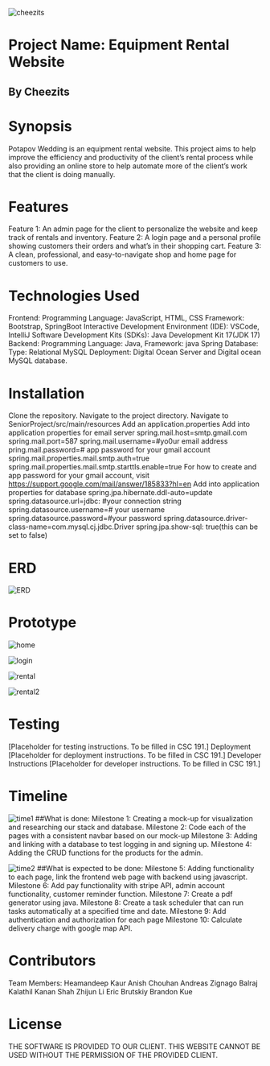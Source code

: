 ![cheezits](https://github.com/heamandeepkaur/SeniorProject/assets/114961336/055fb94f-e32e-4e8a-bcb1-d06dfa84b93c)
# Project Name: Equipment Rental Website
## By Cheezits


# Synopsis
Potapov Wedding is an equipment rental website. This project aims to help improve the efficiency and productivity of the client’s rental process while also providing an online store to help automate more of the client’s work that the client is doing manually.

# Features
Feature 1: An admin page for the client to personalize the website and keep track of rentals and inventory.
Feature 2: A login page and a personal profile showing customers their orders and what’s in their shopping cart.
Feature 3: A clean, professional, and easy-to-navigate shop and home page for customers to use.

# Technologies Used
Frontend:
Programming Language: JavaScript, HTML, CSS
Framework: Bootstrap, SpringBoot
Interactive Development Environment (IDE): VSCode, IntelliJ
Software Development Kits (SDKs): Java Development Kit 17(JDK 17)
Backend:
Programming Language: Java, 
Framework: java Spring
Database:
Type: Relational
MySQL
Deployment: 
Digital Ocean Server and Digital ocean MySQL database.

# Installation
Clone the repository.
Navigate to the project directory.
Navigate to SeniorProject/src/main/resources
Add an application.properties
Add into application properties for email server
spring.mail.host=smtp.gmail.com
spring.mail.port=587
spring.mail.username=#yo0ur email address
pring.mail.password=# app password for your gmail account
spring.mail.properties.mail.smtp.auth=true
spring.mail.properties.mail.smtp.starttls.enable=true
For how to create and app password for your gmail account, visit https://support.google.com/mail/answer/185833?hl=en
Add into application properties for database
spring.jpa.hibernate.ddl-auto=update
spring.datasource.url=jdbc: #your connection string
spring.datasource.username=# your username
spring.datasource.password=#your password
spring.datasource.driver-class-name=com.mysql.cj.jdbc.Driver
spring.jpa.show-sql: true(this can be set to false) 

# ERD
![ERD](https://github.com/heamandeepkaur/SeniorProject/assets/114961336/e40a376b-79ba-4caa-bf8d-1f68b42b19e2)


# Prototype
![home](https://github.com/heamandeepkaur/SeniorProject/assets/114961336/f6db66d4-432b-45a2-b8a9-71bf5c116996)

![login](https://github.com/heamandeepkaur/SeniorProject/assets/114961336/f2171b84-fbcd-48ed-96e9-27e283aab438)

![rental](https://github.com/heamandeepkaur/SeniorProject/assets/114961336/3804fb0a-4bbb-468a-b618-689210659dfc)

![rental2](https://github.com/heamandeepkaur/SeniorProject/assets/114961336/b02c8eee-6c50-4e70-809c-74d2bb4a510a)



# Testing
[Placeholder for testing instructions. To be filled in CSC 191.]
Deployment
[Placeholder for deployment instructions. To be filled in CSC 191.]
Developer Instructions
[Placeholder for developer instructions. To be filled in CSC 191.]


# Timeline
![time1](https://github.com/heamandeepkaur/SeniorProject/assets/114961336/579878d3-b7cc-42d7-9441-cc6dc4ba223b)
	##What is done:
Milestone 1: Creating a mock-up for visualization and researching our stack and database.
Milestone 2: Code each of the pages with a consistent navbar based on our mock-up
Milestone 3: Adding and linking with a database to test logging in and signing up.
Milestone 4: Adding the CRUD functions for the products for the admin.

![time2](https://github.com/heamandeepkaur/SeniorProject/assets/114961336/d7491127-1ed5-43da-a563-e9269e1fbd81)
	##What is expected to be done:
Milestone 5: Adding functionality to each page, link the frontend web page with backend using javascript.
Milestone 6: Add pay functionality with stripe API, admin account functionality, customer reminder function.
Milestone 7: Create a pdf generator using java.
Milestone 8: Create a task scheduler that can run tasks automatically at a specified time and date.
Milestone 9: Add authentication and authorization for each page
Milestone 10: Calculate delivery charge with google map API.

# Contributors
  Team Members:
Heamandeep Kaur
Anish Chouhan
Andreas Zignago
Balraj Kalathil
Kanan Shah
Zhijun Li
Eric Brutskiy
Brandon Kue

# License

THE SOFTWARE IS PROVIDED TO OUR CLIENT. THIS WEBSITE CANNOT BE USED WITHOUT THE PERMISSION OF THE PROVIDED CLIENT.
